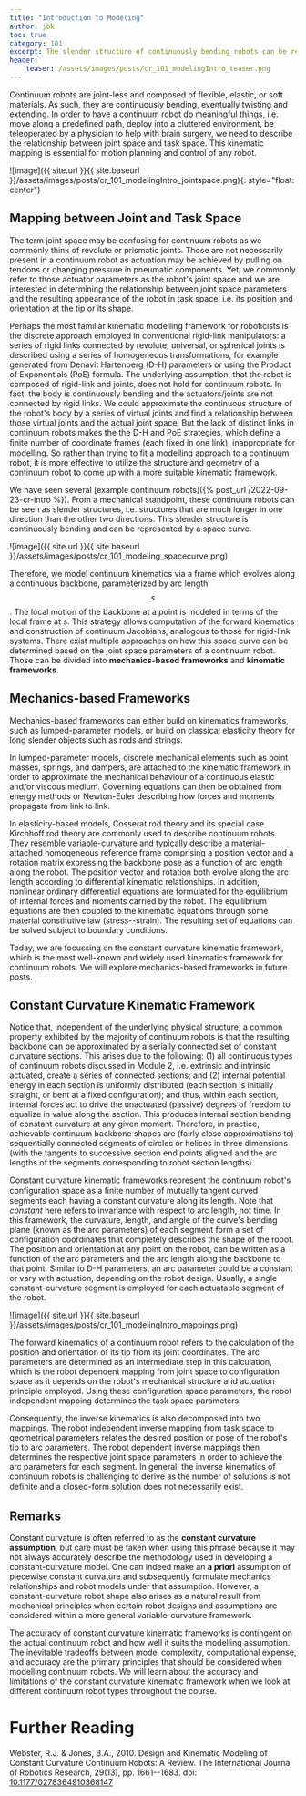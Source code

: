 ```yaml
---
title: "Introduction to Modeling"
author: jbk
toc: true
category: 101
excerpt: The slender structure of continuously bending robots can be represented by a space curve. 
header: 
    teaser: /assets/images/posts/cr_101_modelingIntro_teaser.png
---
```


Continuum robots are joint-less and composed of flexible, elastic, or soft materials. As such, they are
continuously bending, eventually twisting and extending. In order to
have a continuum robot do meaningful things, i.e. move along a
predefined path, deploy into a cluttered environment, be teleoperated by
a physician to help with brain surgery, we need to describe the
relationship between joint space and task space. This kinematic mapping
is essential for motion planning and control
of any robot. 

![image]({{ site.url }}{{ site.baseurl }}/assets/images/posts/cr_101_modelingIntro_jointspace.png){: style="float: center"}

## Mapping between Joint and Task Space
The term joint space may be confusing for continuum robots as we commonly think of revolute or prismatic joints. Those are not necessarily present in a continuum robot as
actuation may be achieved by pulling on tendons or changing pressure in
pneumatic components. Yet, we commonly refer to those actuator
parameters as the robot's joint space and we are interested
in determining the relationship between joint space parameters and the
resulting appearance of the robot in task space, i.e. its position and
orientation at the tip or its shape.

Perhaps the most familiar kinematic modelling framework for roboticists
is the discrete approach employed in conventional rigid-link
manipulators: a series of rigid links connected by revolute, universal,
or spherical joints is described using a series of homogeneous
transformations, for example generated from Denavit Hartenberg (D-H)
parameters or using the Product of Exponentials (PoE) formula. The
underlying assumption, that the robot is composed of rigid-link and joints,
does not hold for continuum robots. In fact, the body is continuously
bending and the actuators/joints are not connected by rigid links. We
could approximate the continuous structure of the robot's body by a
series of virtual joints and find a relationship between those virtual
joints and the actual joint space. But the lack of distinct links in
continuum robots makes the the D-H and PoE strategies, which define a
ﬁnite number of coordinate frames (each fixed in one link),
inappropriate for modelling. So rather than trying to fit a modelling
approach to a continuum robot, it is more effective to utilize the
structure and geometry of a continuum robot to come up with a more
suitable kinematic framework.

We have seen several [example continuum robots]({% post_url /2022-09-23-cr-intro %}). From a
mechanical standpoint, these continuum robots can be seen as slender
structures, i.e. structures that are much longer in one direction than
the other two directions. This slender structure is continuously bending
and can be represented by a space curve. 

![image]({{ site.url }}{{ site.baseurl }}/assets/images/posts/cr_101_modeling_spacecurve.png)

Therefore, we model continuum kinematics via a frame which evolves along a
continuous backbone, parameterized by arc length $$s$$. The local motion
of the backbone at a point is modeled in terms of the local frame at s.
This strategy allows computation of the forward kinematics and
construction of continuum Jacobians, analogous to those
for rigid-link systems. There exist multiple approaches on how this
space curve can be determined based on the joint space parameters of a
continuum robot. Those can be divided into **mechanics-based frameworks** and **kinematic frameworks**.

## Mechanics-based Frameworks

Mechanics-based frameworks can either build on kinematics frameworks,
such as lumped-parameter models, or build on classical elasticity theory
for long slender objects such as rods and strings.

In lumped-parameter models, discrete mechanical elements such as point
masses, springs, and dampers, are attached to the kinematic framework in
order to approximate the mechanical behaviour of a continuous elastic
and/or viscous medium. Governing equations can then be obtained from
energy methods or Newton-Euler describing how forces and moments
propagate from link to link.

In elasticity-based models, Cosserat rod theory and its special
case Kirchhoff rod theory are commonly used to
describe continuum robots. They resemble variable-curvature and
typically describe a material-attached homogeneous reference frame
comprising a position vector and a rotation matrix expressing the
backbone pose as a function of arc length along the robot. The position
vector and rotation both evolve along the arc length according to
differential kinematic relationships. In addition, nonlinear ordinary
differential equations are formulated for the equilibrium of internal
forces and moments carried by the robot. The equilibrium equations are
then coupled to the kinematic equations through some material
constitutive law (stress--strain). The resulting set of equations can be
solved subject to boundary conditions.

Today, we are focussing on the constant curvature
kinematic framework, which is the most well-known and widely used
kinematics framework for continuum robots. We will explore mechanics-based frameworks in future posts.

## Constant Curvature Kinematic Framework

Notice that, independent of the underlying physical structure, a common
property exhibited by the majority of continuum robots is that the
resulting backbone can be approximated by a serially connected set of
constant curvature sections. This arises due to the following: (1) all
continuous types of continuum robots discussed in Module 2, i.e.
extrinsic and intrinsic actuated, create a series of connected sections;
and (2) internal potential energy in each section is uniformly
distributed (each section is initially straight, or bent at a fixed
configuration); and thus, within each section, internal forces act to
drive the unactuated (passive) degrees of freedom to equalize in value
along the section. This produces internal section bending of constant
curvature at any given moment. Therefore, in practice, achievable
continuum backbone shapes are (fairly close approximations to)
sequentially connected segments of circles or helices in three
dimensions (with the tangents to successive section end points aligned
and the arc lengths of the segments corresponding to robot section
lengths).

Constant curvature kinematic frameworks represent the continuum robot's
configuration space as a ﬁnite number of mutually tangent curved
segments each having a constant curvature along its length. Note that
*constant* here refers to invariance with respect to arc length, not
time. In this framework, the curvature, length, and angle of the
curve's bending plane (known as the arc parameters) of each
segment form a set of configuration coordinates that completely
describes the shape of the robot. The position and orientation at any
point on the robot, can be written as a function of the arc parameters
and the arc length along the backbone to that point. Similar to D-H
parameters, an arc parameter could be a constant or vary with actuation,
depending on the robot design. Usually, a single constant-curvature
segment is employed for each actuatable segment of the robot.

![image]({{ site.url }}{{ site.baseurl }}/assets/images/posts/cr_101_modelingIntro_mappings.png)

The forward kinematics of a continuum robot refers to the calculation of
the position and orientation of its tip from its joint coordinates. The
arc parameters are determined as an intermediate step in this
calculation, which is the robot dependent mapping from joint space to
configuration space as it depends on the robot's mechanical structure
and actuation principle employed. Using these
configuration space parameters, the robot independent
mapping determines the task space parameters.

Consequently, the inverse kinematics is also decomposed into two
mappings. The robot independent inverse mapping from task space to
geometrical parameters relates the desired position or pose of the
robot's tip to arc parameters. The robot dependent inverse
mappings then determines the respective joint space parameters in order
to achieve the arc parameters for each segment. In general, the inverse
kinematics of continuum robots is challenging to derive as the number of
solutions is not deﬁnite and a closed-form solution does not necessarily
exist.



## Remarks

Constant curvature is often referred to as the **constant curvature assumption**, but care must be taken when using this phrase
because it may not always accurately describe the methodology used in
developing a constant-curvature model. One can indeed make an **a priori**
assumption of piecewise constant curvature and subsequently formulate
mechanics relationships and robot models under that assumption. However,
a constant-curvature robot shape also arises as a natural result from
mechanical principles when certain robot designs and assumptions are
considered within a more general variable-curvature framework.

The accuracy of constant curvature kinematic frameworks is contingent on
the actual continuum robot and how well it suits the modelling
assumption. The inevitable tradeoffs between model complexity,
computational expense, and accuracy are the primary principles that
should be considered when modelling continuum robots. We will learn
about the accuracy and limitations of the constant curvature kinematic
framework when we look at different continuum robot types throughout the
course.

# Further Reading

Webster, R.J. & Jones, B.A., 2010. Design and Kinematic Modeling of
Constant Curvature Continuum Robots: A Review. The International Journal
of Robotics Research, 29(13), pp. 1661--1683.
doi: [10.1177/0278364910368147](https://doi.org/10.1177%2F0278364910368147)
